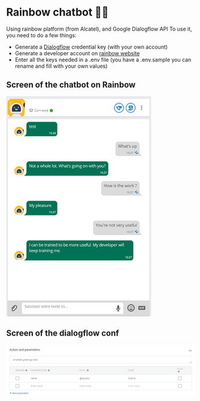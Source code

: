 ﻿# Rainbow chatbot 🤖🌈

Using rainbow platform (from Alcatel), and Google Dialogflow API
To use it, you need to do a few things:

- Generate a [Dialogflow](https://dialogflow.com/docs/reference/v2-agent-setup) credential key (with your own account)
- Generate a developer account on [rainbow website](https://hub.openrainbow.com/#/)
- Enter all the keys needed in a .env file (you have a .env.sample you can rename and fill with your own values)

## Screen of the chatbot on Rainbow
![screen_app](screenshot_chatbot.png)

## Screen of the dialogflow conf
![dialogflow conf](dialogflowconf.png)


